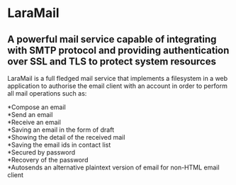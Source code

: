 # LaraMail
<caption><h2>A powerful mail service capable of integrating with SMTP protocol and providing authentication over SSL and TLS to protect system resources</h2></caption>

LaraMail is a full fledged mail service that implements a filesystem in a web application to authorise the email client with an account in order to perform all mail operations such as:

*Compose an email <br>
*Send an email <br>
*Receive an email <br>
*Saving an email in the form of draft <br>
*Showing the detail of the received mail <br>
*Saving the email ids in contact list <br>
*Secured by password <br>
*Recovery of the password <br>
*Autosends an alternative plaintext version of email for non-HTML email client
